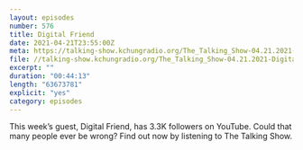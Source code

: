 ```yaml
---
layout: episodes
number: 576
title: Digital Friend
date: 2021-04-21T23:55:00Z
meta: https://talking-show.kchungradio.org/The_Talking_Show-04.21.2021-Digital_Friend.mp3
file: //talking-show.kchungradio.org/The_Talking_Show-04.21.2021-Digital_Friend.mp3
excerpt: ""
duration: "00:44:13"
length: "63673781"
explicit: "yes"
category: episodes
---
```

This week’s guest, Digital Friend, has 3.3K followers on YouTube. Could that many people ever be wrong? Find out now by listening to The Talking Show.
